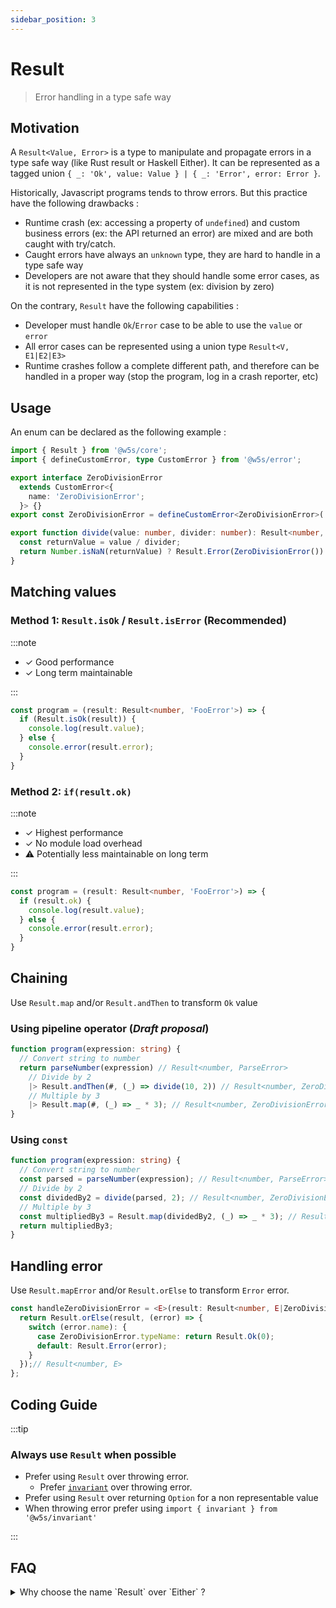 ```yaml
---
sidebar_position: 3
---
```


# Result

> Error handling in a type safe way

## Motivation

A `Result<Value, Error>` is a type to manipulate and propagate errors in a type safe way (like Rust result or Haskell Either).
It can be represented as a tagged union `{ _: 'Ok', value: Value } | { _: 'Error', error: Error }`.

Historically, Javascript programs tends to throw errors. But this practice have the following drawbacks :

- Runtime crash (ex: accessing a property of `undefined`) and custom business errors (ex: the API returned an error) are mixed and are both caught with try/catch.
- Caught errors have always an `unknown` type, they are hard to handle in a type safe way
- Developers are not aware that they should handle some error cases, as it is not represented in the type system (ex: division by zero)

On the contrary, `Result` have the following capabilities :

- Developer must handle `Ok`/`Error` case to be able to use the `value` or `error`
- All error cases can be represented using a union type `Result<V, E1|E2|E3>`
- Runtime crashes follow a complete different path, and therefore can be handled in a proper way (stop the program, log in a crash reporter, etc)

## Usage

An enum can be declared as the following example :

```ts
import { Result } from '@w5s/core';
import { defineCustomError, type CustomError } from '@w5s/error';

export interface ZeroDivisionError
  extends CustomError<{
    name: 'ZeroDivisionError';
  }> {}
export const ZeroDivisionError = defineCustomError<ZeroDivisionError>('ZeroDivisionError');

export function divide(value: number, divider: number): Result<number, ZeroDivisionError> {
  const returnValue = value / divider;
  return Number.isNaN(returnValue) ? Result.Error(ZeroDivisionError()) : Result.Ok(returnValue);
}
```

## Matching values

### Method 1: `Result.isOk` / `Result.isError` (Recommended)

:::note

- ✓ Good performance
- ✓ Long term maintainable

:::

```ts
const program = (result: Result<number, 'FooError'>) => {
  if (Result.isOk(result)) {
    console.log(result.value);
  } else {
    console.error(result.error);
  }
}
```

### Method 2: `if(result.ok)`

:::note

- ✓ Highest performance
- ✓ No module load overhead
- ⚠️ Potentially less maintainable on long term

:::

```ts
const program = (result: Result<number, 'FooError'>) => {
  if (result.ok) {
    console.log(result.value);
  } else {
    console.error(result.error);
  }
}
```

## Chaining

Use `Result.map` and/or `Result.andThen` to transform `Ok` value

### Using pipeline operator (*Draft proposal*)

```ts
function program(expression: string) {
  // Convert string to number
  return parseNumber(expression) // Result<number, ParseError>
    // Divide by 2
    |> Result.andThen(#, (_) => divide(10, 2)) // Result<number, ZeroDivisionError | ParseError>
    // Multiple by 3
    |> Result.map(#, (_) => _ * 3); // Result<number, ZeroDivisionError | ParseError>
}
```

### Using `const`

```ts
function program(expression: string) {
  // Convert string to number
  const parsed = parseNumber(expression); // Result<number, ParseError>
  // Divide by 2
  const dividedBy2 = divide(parsed, 2); // Result<number, ZeroDivisionError | ParseError>
  // Multiple by 3
  const multipliedBy3 = Result.map(dividedBy2, (_) => _ * 3); // Result<number, ZeroDivisionError | ParseError>
  return multipliedBy3;
}
```

## Handling error

Use `Result.mapError` and/or `Result.orElse` to transform `Error` error.

```ts
const handleZeroDivisionError = <E>(result: Result<number, E|ZeroDivisionError>) => {
  return Result.orElse(result, (error) => {
    switch (error.name): {
      case ZeroDivisionError.typeName: return Result.Ok(0);
      default: Result.Error(error);
    }
  });// Result<number, E>
};
```

## Coding Guide

:::tip

### Always use `Result` when possible

- Prefer using `Result` over throwing error.
  - Prefer [`invariant`](./error#throwing-errors) over throwing error.
- Prefer using `Result` over returning `Option` for a non representable value
- When throwing error prefer using `import { invariant } from '@w5s/invariant'`

:::

## FAQ

<details>
<summary>
Why choose the name `Result` over `Either` ?
</summary>

It is a matter of preference. `Ok` / `Error` is more explicit than `Left` / `Right`.
Generally speaking, `W5S` packages naming tends to be often aligned with the `Rust` naming when no ECMA equivalent exists.
</details>
